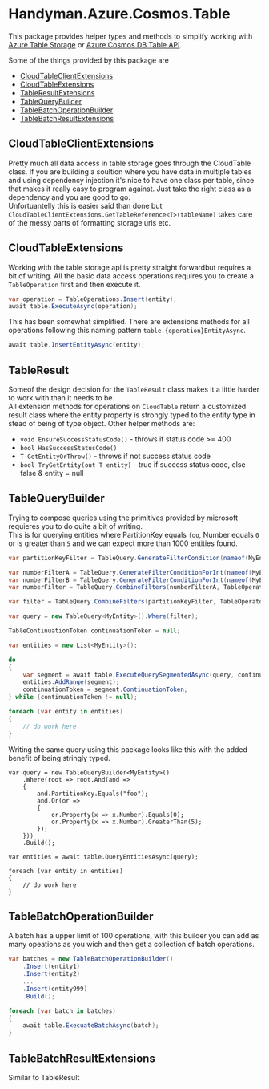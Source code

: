 # Handyman.Azure.Cosmos.Table

This package provides helper types and methods to simplify working with [Azure Table Storage](https://azure.microsoft.com/en-in/services/storage/tables/) or [Azure Cosmos DB Table API](https://docs.microsoft.com/en-us/azure/cosmos-db/table-introduction).

Some of the things provided by this package are

* [CloudTableClientExtensions](#CloudTableClientExtensions)
* [CloudTableExtensions](#CloudTableExtensions)
* [TableResultExtensions](#TableResultExtensions)
* [TableQueryBuilder](#TableQueryBuilder)
* [TableBatchOperationBuilder](#TableBatchOperationBuilder)
* [TableBatchResultExtensions](#TableBatchResultExtensions)

## CloudTableClientExtensions

Pretty much all data access in table storage goes through the CloudTable class. If you are building a soultion where you have data in multiple tables and using dependency injection it's nice to have one class per table, since that makes it really easy to program against. Just take the right class as a dependency and you are good to go.  
Unfortuantelly this is easier said than done but `CloudTableClientExtensions.GetTableReference<T>(tableName)` takes care of the messy parts of formatting storage uris etc.

## CloudTableExtensions

Working with the table storage api is pretty straight forwardbut requires a bit of writing. All the basic data access operations requires you to create a `TableOperation` first and then execute it.  

``` csharp
var operation = TableOperations.Insert(entity);
await table.ExecuteAsync(operation);

```

This has been somewhat simplified. There are extensions methods for all operations following this naming pattern `table.{operation}EntityAsync`.

``` csharp
await table.InsertEntityAsync(entity);
```

## TableResult

Someof the design decision for the `TableResult` class makes it a little harder to work with than it needs to be.  
All extension methods for operations on `CloudTable` return a customized result class where the entity property is strongly typed to the entity type in stead of being of type object. Other helper methods are:

* `void EnsureSuccessStatusCode()` - throws if status code >= 400
* `bool HasSuccessStatusCode()`
* `T GetEntityOrThrow()` - throws if not success status code
* `bool TryGetEntity(out T entity)` - true if success status code, else false & entity = null

## TableQueryBuilder

Trying to compose queries using the primitives provided by microsoft requieres you to do quite a bit of writing.  
This is for querying entities where PartitionKey equals `foo`, Number equals `0` or is greater than `5` and we can expect more than 1000 entities found.

``` csharp
var partitionKeyFilter = TableQuery.GenerateFilterCondition(nameof(MyEntity.PartitionKey), QueryComparisons.Equal, "foo");

var numberFilterA = TableQuery.GenerateFilterConditionForInt(nameof(MyEntity.Number), QueryComparisons.Equal, 0);
var numberFilterB = TableQuery.GenerateFilterConditionForInt(nameof(MyEntity.Number), QueryComparisons.GreaterThan, 5);
var numberFilter = TableQuery.CombineFilters(numberFilterA, TableOperators.Or, numberFilterB);

var filter = TableQuery.CombineFilters(partitionKeyFilter, TableOperators.And, numberFilter);

var query = new TableQuery<MyEntity>().Where(filter);

TableContinuationToken continuationToken = null;

var entities = new List<MyEntity>();

do
{
    var segment = await table.ExecuteQuerySegmentedAsync(query, continuationToken);
    entities.AddRange(segment);
    continuationToken = segment.ContinuationToken;
} while (continuationToken != null);

foreach (var entity in entities)
{
    // do work here
}
```

Writing the same query using this package looks like this with the added benefit of being stringly typed.

``` charp
var query = new TableQueryBuilder<MyEntity>()
    .Where(root => root.And(and =>
    {
        and.PartitionKey.Equals("foo");
        and.Or(or =>
        {
            or.Property(x => x.Number).Equals(0);
            or.Property(x => x.Number).GreaterThan(5);
        });
    }))
    .Build();

var entities = await table.QueryEntitiesAsync(query);

foreach (var entity in entities)
{
    // do work here
}
```

## TableBatchOperationBuilder

A batch has a upper limit of 100 operations, with this builder you can add as many opeations as you wich and then get a collection of batch operations.

``` csharp
var batches = new TableBatchOperationBuilder()
    .Insert(entity1)
    .Insert(entity2)
    ...
    .Insert(entity999)
    .Build();

foreach (var batch in batches)
{
    await table.ExecuateBatchAsync(batch);
}
```

## TableBatchResultExtensions

Similar to TableResult
